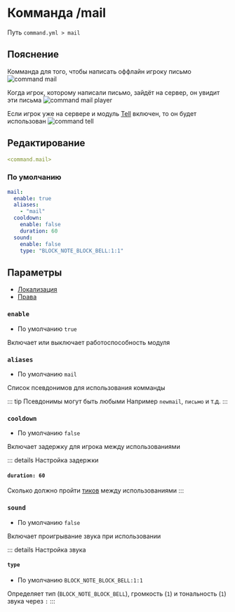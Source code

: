 # Комманда /mail
Путь `command.yml > mail`

## Пояснение
Комманда для того, чтобы написать оффлайн игроку письмо
![command mail](/commandmail.png)

Когда игрок, которому написали письмо, зайдёт на сервер, он увидит эти письма
![command mail player](/commandmailplayer.png)

Если игрок уже на сервере и модуль [Tell](/ru/command/tell/) включен, то он будет использован
![command tell](/commandtell.png)

## Редактирование
```yaml
<command.mail>
```

### По умолчанию
```yaml
mail:
  enable: true
  aliases:
    - "mail"
  cooldown:
    enable: false
    duration: 60
  sound:
    enable: false
    type: "BLOCK_NOTE_BLOCK_BELL:1:1"
```

## Параметры

- [Локализация](/ru/localizations/ru_ru/command/mail/)
- [Права](/ru/permission/command/mail/)

### `enable`
- По умолчанию `true`

Включает или выключает работоспособность модуля

### `aliases`
- По умолчанию `mail`

Список псевдонимов для использования комманды

::: tip Псевдонимы могут быть любыми
Например `newmail`, `письмо` и т.д.
:::

### `cooldown`
- По умолчанию `false`

Включает задержку для игрока между использованиями

::: details Настройка задержки
#### `duration: 60`

Сколько должно пройти [тиков](https://ru.minecraft.wiki/w/%D0%A2%D0%B0%D0%BA%D1%82) между использованиями
:::

### `sound`
- По умолчанию `false`

Включает проигрывание звука при использовании

::: details Настройка звука
#### `type`
- По умолчанию `BLOCK_NOTE_BLOCK_BELL:1:1`

Определяет тип (`BLOCK_NOTE_BLOCK_BELL`), громкость (`1`) и тональность (`1`) звука через `:`
:::